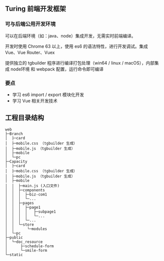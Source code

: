 ## Turing 前端开发框架

### 可与后端公用开发环境

可以在后端环境（如：java、node）集成开发，无需实时前端编译。

开发时使用 Chrome 63 以上，使用 es6 的语法特性，进行开发调试。集成 Vue、Vue Router、Vuex

提供独立的 tgbuilder 程序进行编译打包处理（win64 / linux / macOS），内部集成 node环境 和 webpack 配置，运行命令即可编译



### 要点

* 学习 es6 import / export 模块化开发
* 学习 Vue 相关开发技术



## 工程目录结构

```
web
├─Branch
│  ├─card
│  ├─mobile.css （tgbuilder 生成）
│  ├─mobile.js （tgbuilder 生成）
│  ├─mobile
│  └─pc
├─Capacity
│  ├─card
│  ├─mobile.css （tgbuilder 生成）
│  ├─mobile.js （tgbuilder 生成）
│  ├─mobile
│  │  ├─main.js (入口文件)
│  │  ├─components
│  │  │  ├─biz-com1
│  │  │  └─...
│  │  ├─pages
│  │  │  ├─page1
│  │  │  │   ├─subpage1
│  │  │  │   └─...
│  │  │  └─...
│  │  └─store
│  │      └─modules
│  └─pc
├─public
│  └─doc_resource
│      ├─schedule-form
│      └─smile-form
└─static
```